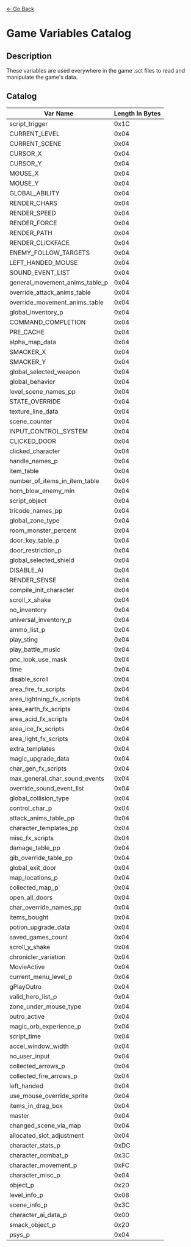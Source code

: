 [<- Go Back](../index.md)

# Game Variables Catalog

## Description

These variables are used everywhere in the game .sct files to read and manipulate the game's data.

## Catalog
| Var Name | Length In Bytes|
| -------- | -------------- |
| script_trigger | 0x1C |
| CURRENT_LEVEL | 0x04 |
| CURRENT_SCENE | 0x04 |
| CURSOR_X | 0x04 |
| CURSOR_Y | 0x04 |
| MOUSE_X | 0x04 |
| MOUSE_Y | 0x04 |
| GLOBAL_ABILITY | 0x04 |
| RENDER_CHARS | 0x04 |
| RENDER_SPEED | 0x04 |
| RENDER_FORCE | 0x04 |
| RENDER_PATH | 0x04 |
| RENDER_CLICKFACE | 0x04 |
| ENEMY_FOLLOW_TARGETS | 0x04 |
| LEFT_HANDED_MOUSE | 0x04 |
| SOUND_EVENT_LIST | 0x04 |
| general_movement_anims_table_p | 0x04 |
| override_attack_anims_table | 0x04 |
| override_movement_anims_table | 0x04 |
| global_inventory_p | 0x04 |
| COMMAND_COMPLETION | 0x04 |
| PRE_CACHE | 0x04 |
| alpha_map_data | 0x04 |
| SMACKER_X | 0x04 |
| SMACKER_Y | 0x04 |
| global_selected_weapon | 0x04 |
| global_behavior | 0x04 |
| level_scene_names_pp | 0x04 |
| STATE_OVERRIDE | 0x04 |
| texture_line_data | 0x04 |
| scene_counter | 0x04 |
| INPUT_CONTROL_SYSTEM | 0x04 |
| CLICKED_DOOR | 0x04 |
| clicked_character | 0x04 |
| handle_names_p | 0x04 |
| item_table | 0x04 |
| number_of_items_in_item_table | 0x04 |
| horn_blow_enemy_min | 0x04 |
| script_object | 0x04 |
| tricode_names_pp | 0x04 |
| global_zone_type | 0x04 |
| room_monster_percent | 0x04 |
| door_key_table_p | 0x04 |
| door_restriction_p | 0x04 |
| global_selected_shield | 0x04 |
| DISABLE_AI | 0x04 |
| RENDER_SENSE | 0x04 |
| compile_init_character | 0x04 |
| scroll_x_shake | 0x04 |
| no_inventory | 0x04 |
| universal_inventory_p | 0x04 |
| ammo_list_p | 0x04 |
| play_sting | 0x04 |
| play_battle_music | 0x04 |
| pnc_look_use_mask | 0x04 |
| time | 0x04 |
| disable_scroll | 0x04 |
| area_fire_fx_scripts | 0x04 |
| area_lightning_fx_scripts | 0x04 |
| area_earth_fx_scripts | 0x04 |
| area_acid_fx_scripts | 0x04 |
| area_ice_fx_scripts | 0x04 |
| area_light_fx_scripts | 0x04 |
| extra_templates | 0x04 |
| magic_upgrade_data | 0x04 |
| char_gen_fx_scripts | 0x04 |
| max_general_char_sound_events | 0x04 |
| override_sound_event_list | 0x04 |
| global_collision_type | 0x04 |
| control_char_p | 0x04 |
| attack_anims_table_pp | 0x04 |
| character_templates_pp | 0x04 |
| misc_fx_scripts | 0x04 |
| damage_table_pp | 0x04 |
| gib_override_table_pp | 0x04 |
| global_exit_door | 0x04 |
| map_locations_p | 0x04 |
| collected_map_p | 0x04 |
| open_all_doors | 0x04 |
| char_override_names_pp | 0x04 |
| items_bought | 0x04 |
| potion_upgrade_data | 0x04 |
| saved_games_count | 0x04 |
| scroll_y_shake | 0x04 |
| chronicler_variation | 0x04 |
| MovieActive | 0x04 |
| current_menu_level_p | 0x04 |
| gPlayOutro | 0x04 |
| valid_hero_list_p | 0x04 |
| zone_under_mouse_type | 0x04 |
| outro_active | 0x04 |
| magic_orb_experience_p | 0x04 |
| script_time | 0x04 |
| accel_window_width | 0x04 |
| no_user_input | 0x04 |
| collected_arrows_p | 0x04 |
| collected_fire_arrows_p | 0x04 |
| left_handed | 0x04 |
| use_mouse_override_sprite | 0x04 |
| items_in_drag_box | 0x04 |
| master | 0x04 |
| changed_scene_via_map | 0x04 |
| allocated_slot_adjustment | 0x04 |
| character_stats_p | 0xDC |
| character_combat_p | 0x3C |
| character_movement_p | 0xFC |
| character_misc_p | 0x04 |
| object_p | 0x20 |
| level_info_p | 0x08 |
| scene_info_p | 0x3C |
| character_ai_data_p | 0x00 |
| smack_object_p | 0x20 |
| psys_p | 0x04 |

